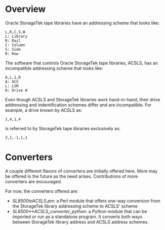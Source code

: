 Overview
========

Oracle StorageTek tape libraries have an addressing scheme that looks like:

    L,R,C,S,W
    L: Library
    R: Rail
    C: Column
    S: Side
    R: Row

The software that controls Oracle StorageTek tape libraries, ACSLS, has an
incompatible addressing scheme that looks like:

    A,L,1,D
    A: ACS
    L: LSM
    D: Drive #

Even though ACSLS and StorageTek libraries work hand-in-hand, their drive
addressing and indentification schemes differ and are incompatible. For example,
a drive known by ACSLS as:

    1,4,1,4

is referred to by StorageTek tape libraries exclusively as:

    2,1,-1,1,1 

Converters
==========

A couple different flavors of converters are initially offered here. More may be
offered in the future as the need arises. Contributions of more converters are
encouraged.

For now, the converters offered are:

* *SL8500toACSLS.pm*: a Perl module that offers one-way conversion from the
StorageTek library addressing scheme to ACSLS' scheme
* *SL8500<->ACSLS_converter_python*: a Python module that can be imported or run as
a standalone program. It converts both ways between StorageTek library address
and ACSLS address schemes.
